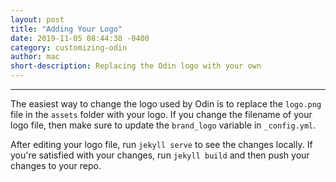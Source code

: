 ```yaml
---
layout: post
title: "Adding Your Logo"
date: 2019-11-05 08:44:38 -0400
category: customizing-odin
author: mac
short-description: Replacing the Odin logo with your own
---
```


-----

The easiest way to change the logo used by Odin is to replace the `logo.png` file in the `assets` folder with your logo. If you change the filename of your logo file, then make sure to update the `brand_logo` variable in `_config.yml`.

After editing your logo file, run `jekyll serve` to see the changes locally. If you're satisfied with your changes, run `jekyll build` and then push your changes to your repo.


